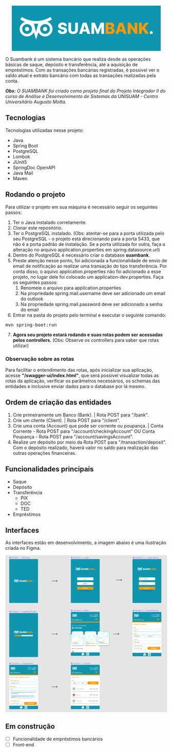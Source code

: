<p align="center">
  <img src="https://raw.githubusercontent.com/EricEOL/suambank/main/readme/suambank.png" />
</p>

O Suambank é um sistema bancário que realiza desde as operações básicas de saque, depósito e transferência, até a aquisição de empréstimos.
Com as transações bancárias registradas, é possível ver o saldo atual e extrato bancário com todas as transações realizadas pela conta.

*<strong>Obs:</strong> O SUAMBANK foi criado como projeto final do Projeto Integrador II do curso de Análise e Desenvolvimento de Sistemas da UNISUAM - Centro Universitário Augusto Motta.*

## Tecnologias

Tecnologias utilizadas nesse projeto:

* Java
* Spring Boot
* PostgreSQL
* Lombok
* JUnit5
* SpringDoc OpenAPI
* Java Mail
* Maven

## Rodando o projeto

Para utilizar o projeto em sua máquina é necessário seguir os seguintes passos:
1) Ter o Java instalado corretamente.
2) Clonar este repositório.
3) Ter o PostgreSQL instalado. (Obs: atentar-se para a porta utilizada pelo seu PostgreSQL - o projeto está direcionando para a porta 5433, que não é a porta padrão de instalação. Se a porta utilizada for outra, faça a alteração no arquivo application.properties em spring.datasource.url)
4) Dentro do PostgreSQL é necessário criar o database <strong>suambank</strong>.
5) Preste atenção nesse ponto, foi adicionada a funcionalidade de envio de email de notificação ao realizar uma transação do tipo transferência. Por conta disso, o aquivo application.properties não foi adicionado a esse projeto, no lugar dele foi colocado um application-dev.properties. Faça os seguintes passos:
   1) Renomeie o arquivo para application.properties
   2) Na propriedade spring.mail.username deve ser adicionado um email do outlook
   3) Na propriedade spring.mail.password deve ser adicionado a senha do email
6) Entrar na pasta do projeto pelo terminal e executar o seguinte comando:
<pre>
mvn spring-boot:run
</pre>
7) <strong>Agora seu projeto estará rodando e suas rotas podem ser acessadas pelos controllers.</strong> (Obs: Observe os controllers para saber que rotas utilizar)

### Observação sobre as rotas
Para facilitar o entendimento das rotas, após inicializar sua aplicação, acesse <strong>"/swagger-ui/index.html"</strong>, que será possível visualizar todas as rotas da aplicação, verificar os parâmetros necessários, os schemas das entidades e inclusive enviar dados para o database por lá mesmo.

## Ordem de criação das entidades
1) Crie primeiramente um Banco (Bank). | Rota POST para "/bank".
2) Crie um cliente (Client). | Rota POST para "/client".
3) Crie uma conta (Account) que pode ser corrente ou poupança. | Conta Corrente - Rota POST para "/account/checkingAccount" OU Conta Poupança - Rota POST para "/account/savingsAccount".
4) Realize um depósito por meio da Rota POST para "/transaction/deposit". Com o depósito realizado, haverá valor no saldo para realização das outras operações financeiras.

## Funcionalidades principais

* Saque
* Depósito
* Transferência
    * PIX
    * DOC
    * TED
* Empréstimos

## Interfaces
As interfaces estão em desenvolvimento, a imagem abaixo é uma ilustração criada no Figma.

<p align="center">
  <img src="https://raw.githubusercontent.com/EricEOL/suambank/main/readme/screenssuambank.png" />
</p>

## Em construção

- [ ] Funcionalidade de empréstimos bancários
- [ ] Front-end